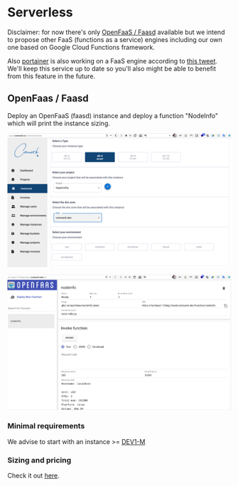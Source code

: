 # Serverless

Disclaimer: for now there's only [OpenFaaS / Faasd](https://www.openfaas.com/blog/introducing-faasd/) available but we intend to propose other FaaS (functions as a service) engines including our own one based on Google Cloud Functions framework.

Also [portainer](./portainer.md) is also working on a FaaS engine according to [this tweet](https://twitter.com/portainerio/status/1563943478949986304?s=20&t=1Gra6AO0n1RrCoL6OSwY2Q). We'll keep this service up to date so you'll also might be able to benefit from this feature in the future.

## OpenFaas / Faasd

Deploy an OpenFaaS (faasd) instance and deploy a function "NodeInfo" which will print the instance sizing.

![faasd_provision](./img/faasd_provision.png)

![faasd_gui](./img/faasd_gui.png)

### Minimal requirements

We advise to start with an instance >= [DEV1-M](./sizing_pricing.md)

### Sizing and pricing

Check it out [here](./sizing_pricing.md).
